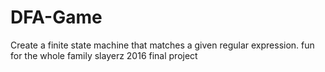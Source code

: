 # DFA-Game
Create a finite state machine that matches a given regular expression. fun for the whole family
slayerz 2016 final project
